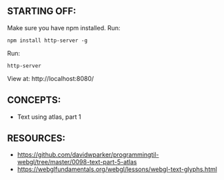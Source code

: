 ## STARTING OFF:

Make sure you have npm installed.
Run:
```
npm install http-server -g
```

Run:
```
http-server
```

View at: http://localhost:8080/

## CONCEPTS:

* Text using atlas, part 1

## RESOURCES:

* https://github.com/davidwparker/programmingtil-webgl/tree/master/0098-text-part-5-atlas
* https://webglfundamentals.org/webgl/lessons/webgl-text-glyphs.html
